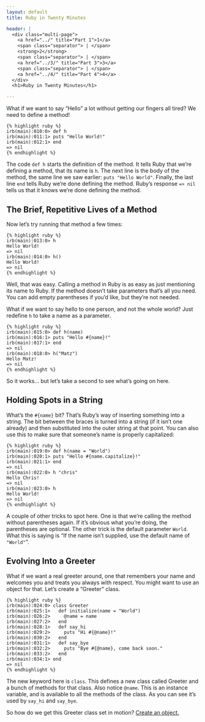 ```yaml
---
layout: default
title: Ruby in Twenty Minutes

header: |
  <div class="multi-page">
    <a href="../" title="Part 1">1</a>
    <span class="separator"> | </span>
    <strong>2</strong>
    <span class="separator"> | </span>
    <a href="../3/" title="Part 3">3</a>
    <span class="separator"> | </span>
    <a href="../4/" title="Part 4">4</a>
  </div>
  <h1>Ruby in Twenty Minutes</h1>

---
```

What if we want to say &#8220;Hello&#8221; a lot without getting our fingers
all tired?  We need to define a method!

    {% highlight ruby %}
    irb(main):010:0> def h
    irb(main):011:1> puts "Hello World!"
    irb(main):012:1> end
    => nil
    {% endhighlight %}

The code `def h` starts the definition of the method. It tells Ruby that
we&#8217;re defining a method,  that its name is `h`. The next line
is the body of the method, the same line we saw earlier: `puts "Hello World"`.
Finally, the last  line `end` tells Ruby we&#8217;re done defining the method.
Ruby&#8217;s response `=> nil` tells us that it knows we&#8217;re done
defining the method.

## The Brief, Repetitive Lives of a Method

Now let&#8217;s try running that method a few times:

    {% highlight ruby %}
    irb(main):013:0> h
    Hello World!
    => nil
    irb(main):014:0> h()
    Hello World!
    => nil
    {% endhighlight %}

Well, that was easy. Calling a method in Ruby is as easy as just mentioning
its name to Ruby. If the method doesn&#8217;t take  parameters that&#8217;s
all you need. You can add empty parentheses if you&#8217;d like, but
they&#8217;re not needed.

What if we want  to say hello to one person, and  not the whole world?
Just redefine `h` to take a name as a parameter.

    {% highlight ruby %}
    irb(main):015:0> def h(name)
    irb(main):016:1> puts "Hello #{name}!"
    irb(main):017:1> end
    => nil
    irb(main):018:0> h("Matz")
    Hello Matz!
    => nil
    {% endhighlight %}

So it  works&#8230; but let&#8217;s take a  second to see what&#8217;s  going on here.

## Holding Spots in a String

What&#8217;s the `#{name}` bit? That&#8217;s Ruby&#8217;s way of inserting
something into a string. The bit between the braces is turned into a string
(if it isn&#8217;t one already) and then substituted into the outer string
at that point. You  can also use this to make sure that someone&#8217;s name is
properly capitalized:

    {% highlight ruby %}
    irb(main):019:0> def h(name = "World")
    irb(main):020:1> puts "Hello #{name.capitalize}!"
    irb(main):021:1> end
    => nil
    irb(main):022:0> h "chris"
    Hello Chris!
    => nil
    irb(main):023:0> h
    Hello World!
    => nil
    {% endhighlight %}

A couple of other tricks to spot here. One is that we&#8217;re calling
the method without parentheses again. If it&#8217;s  obvious what
you&#8217;re doing, the parentheses are optional. The other trick is the default
parameter `World`.  What this is saying is &#8220;If the name isn&#8217;t
supplied, use the default name of `"World"`&#8221;.

## Evolving Into a Greeter

What if we want a real greeter around, one that remembers your name and
welcomes you and treats you always with respect.  You might  want to use an
object for  that.  Let&#8217;s create a &#8220;Greeter&#8221; class.

    {% highlight ruby %}
    irb(main):024:0> class Greeter
    irb(main):025:1>   def initialize(name = "World")
    irb(main):026:2>     @name = name
    irb(main):027:2>   end
    irb(main):028:1>   def say_hi
    irb(main):029:2>     puts "Hi #{@name}!"
    irb(main):030:2>   end
    irb(main):031:1>   def say_bye
    irb(main):032:2>     puts "Bye #{@name}, come back soon."
    irb(main):033:2>   end
    irb(main):034:1> end
    => nil
    {% endhighlight %}

The new keyword here is `class`. This defines a new class called
Greeter and a bunch of methods for that class. Also notice `@name`.
This is an instance variable, and is available to all the methods of
the class. As you can see it&#8217;s used by `say_hi` and `say_bye`.

So how do we get this Greeter class set in motion? [Create an object.](../3/)
